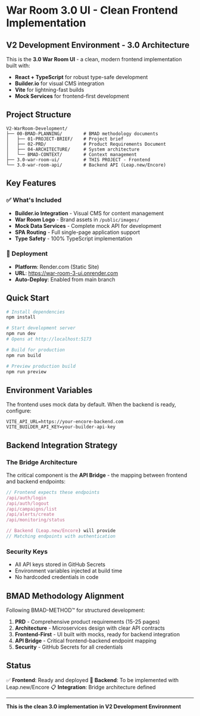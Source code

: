 # War Room 3.0 UI - Clean Frontend Implementation

## V2 Development Environment - 3.0 Architecture

This is the **3.0 War Room UI** - a clean, modern frontend implementation built with:
- **React + TypeScript** for robust type-safe development
- **Builder.io** for visual CMS integration
- **Vite** for lightning-fast builds
- **Mock Services** for frontend-first development

## Project Structure

```
V2-WarRoom-Development/
├── 00-BMAD-PLANNING/        # BMAD methodology documents
│   ├── 01-PROJECT-BRIEF/    # Project brief
│   ├── 02-PRD/              # Product Requirements Document
│   ├── 04-ARCHITECTURE/     # System architecture
│   └── BMAD-CONTEXT/        # Context management
├── 3.0-war-room-ui/         # THIS PROJECT - Frontend
└── 3.0-war-room-api/        # Backend API (Leap.new/Encore)
```

## Key Features

### ✅ What's Included
- **Builder.io Integration** - Visual CMS for content management
- **War Room Logo** - Brand assets in `/public/images/`
- **Mock Data Services** - Complete mock API for development
- **SPA Routing** - Full single-page application support
- **Type Safety** - 100% TypeScript implementation

### 🚀 Deployment
- **Platform**: Render.com (Static Site)
- **URL**: https://war-room-3-ui.onrender.com
- **Auto-Deploy**: Enabled from main branch

## Quick Start

```bash
# Install dependencies
npm install

# Start development server
npm run dev
# Opens at http://localhost:5173

# Build for production
npm run build

# Preview production build
npm run preview
```

## Environment Variables

The frontend uses mock data by default. When the backend is ready, configure:

```env
VITE_API_URL=https://your-encore-backend.com
VITE_BUILDER_API_KEY=your-builder-api-key
```

## Backend Integration Strategy

### The Bridge Architecture
The critical component is the **API Bridge** - the mapping between frontend and backend endpoints:

```typescript
// Frontend expects these endpoints
/api/auth/login
/api/auth/logout
/api/campaigns/list
/api/alerts/create
/api/monitoring/status

// Backend (Leap.new/Encore) will provide
// Matching endpoints with authentication
```

### Security Keys
- All API keys stored in GitHub Secrets
- Environment variables injected at build time
- No hardcoded credentials in code

## BMAD Methodology Alignment

Following BMAD-METHOD™ for structured development:
1. **PRD** - Comprehensive product requirements (15-25 pages)
2. **Architecture** - Microservices design with clear API contracts
3. **Frontend-First** - UI built with mocks, ready for backend integration
4. **API Bridge** - Critical frontend-backend endpoint mapping
5. **Security** - GitHub Secrets for all credentials

## Status

✅ **Frontend**: Ready and deployed
🔄 **Backend**: To be implemented with Leap.new/Encore
📋 **Integration**: Bridge architecture defined

---

**This is the clean 3.0 implementation in V2 Development Environment**